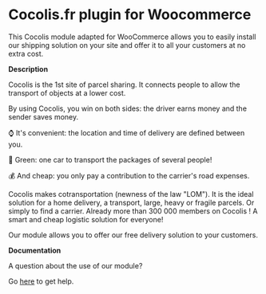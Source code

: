 # Cocolis.fr plugin for Woocommerce

This Cocolis module adapted for WooCommerce allows you to easily install our shipping solution on your site and offer it to all your customers at no extra cost.

**Description**

Cocolis is the 1st site of parcel sharing. It connects people to allow the transport of objects at a lower cost.

By using Cocolis, you win on both sides: the driver earns money and the sender saves money.

⌚ It's convenient: the location and time of delivery are defined between you.

🌳 Green: one car to transport the packages of several people!

💰 And cheap: you only pay a contribution to the carrier's road expenses.

Cocolis makes cotransportation (newness of the law "LOM"). It is the ideal solution for a home delivery, a transport, large, heavy or fragile parcels. Or simply to find a carrier. Already more than 300 000 members on Cocolis ! A smart and cheap logistic solution for everyone!

Our module allows you to offer our free delivery solution to your customers.

**Documentation**

A question about the use of our module?

Go [here](https://doc.cocolis.fr "Documentation de Cocolis") to get help.

